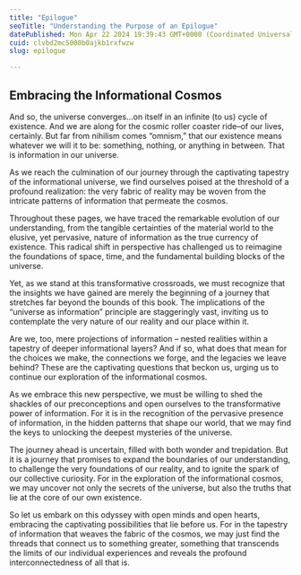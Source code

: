 ```yaml
---
title: "Epilogue"
seoTitle: "Understanding the Purpose of an Epilogue"
datePublished: Mon Apr 22 2024 19:39:43 GMT+0000 (Coordinated Universal Time)
cuid: clvbd2mc5000b0ajkb1rxfwzw
slug: epilogue

---
```


## Embracing the Informational Cosmos

And so, the universe converges…on itself in an infinite (to us) cycle of existence. And we are along for the cosmic roller coaster ride–of our lives, certainly. But far from nihilism comes “omnism,” that our existence means whatever we will it to be: something, nothing, or anything in between. That is information in our universe.

As we reach the culmination of our journey through the captivating tapestry of the informational universe, we find ourselves poised at the threshold of a profound realization: the very fabric of reality may be woven from the intricate patterns of information that permeate the cosmos.

Throughout these pages, we have traced the remarkable evolution of our understanding, from the tangible certainties of the material world to the elusive, yet pervasive, nature of information as the true currency of existence. This radical shift in perspective has challenged us to reimagine the foundations of space, time, and the fundamental building blocks of the universe.

Yet, as we stand at this transformative crossroads, we must recognize that the insights we have gained are merely the beginning of a journey that stretches far beyond the bounds of this book. The implications of the “universe as information” principle are staggeringly vast, inviting us to contemplate the very nature of our reality and our place within it.

Are we, too, mere projections of information – nested realities within a tapestry of deeper informational layers? And if so, what does that mean for the choices we make, the connections we forge, and the legacies we leave behind? These are the captivating questions that beckon us, urging us to continue our exploration of the informational cosmos.

As we embrace this new perspective, we must be willing to shed the shackles of our preconceptions and open ourselves to the transformative power of information. For it is in the recognition of the pervasive presence of information, in the hidden patterns that shape our world, that we may find the keys to unlocking the deepest mysteries of the universe.

The journey ahead is uncertain, filled with both wonder and trepidation. But it is a journey that promises to expand the boundaries of our understanding, to challenge the very foundations of our reality, and to ignite the spark of our collective curiosity. For in the exploration of the informational cosmos, we may uncover not only the secrets of the universe, but also the truths that lie at the core of our own existence.

So let us embark on this odyssey with open minds and open hearts, embracing the captivating possibilities that lie before us. For in the tapestry of information that weaves the fabric of the cosmos, we may just find the threads that connect us to something greater, something that transcends the limits of our individual experiences and reveals the profound interconnectedness of all that is.